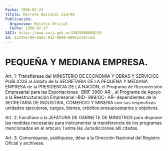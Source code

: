 ```yaml
---
Fecha: 1998-02-23
Título: Decreto Nacional 219/98
Publicación:
  Organismo: Boletín Oficial
  Fecha: 1998-02-27
SAIJ: https://www.saij.gob.ar/DN19980000219
Id: 123456789-0abc-912-0000-8991soterced
---
```

# PEQUEÑA Y MEDIANA EMPRESA.

<a id="1"></a>
Art.  1: Transfiérese  del  MINISTERIO  DE ECONOMIA  Y  OBRAS  Y SERVICIOS  PUBLICOS  al ámbito de la SECRETARIA  DE  LA  PEQUEÑA  Y MEDIANA EMPRESA de la  PRESIDENCIA  DE  LA  NACION,  el Programa de Reconversión Empresarial para las Exportaciones -BIRF  3960-AR-, el Programa  de Apoyo a la Reestructuración Empresarial -BID-  989/OC- AR- dependientes  de la SECRETARIA DE INDUSTRIA, COMERCIO Y MINERIA con sus respectivas  unidades  ejecutoras, cargos, bienes, créditos presupuestarios y objetivos.

<a id="2"></a>
Art. 2: Facúltase a la JEFATURA  DE  GABINETE  DE  MINISTROS  para disponer  las medidas necesarias para instrumentar la transferencia de los programas mencionados en el artículo 1 entre las Jurisdicciones allí citadas.

<a id="3"></a>
Art. 3: Comuníquese,  publíquese, dése a la Dirección Nacional del Registro Oficial y archívese.